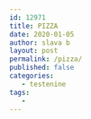 ```yaml
---
id: 12971
title: PIZZA
date: 2020-01-05
author: slava b
layout: post
permalink: /pizza/
published: false
categories:
   - testenine
tags:
   - 
---
```


